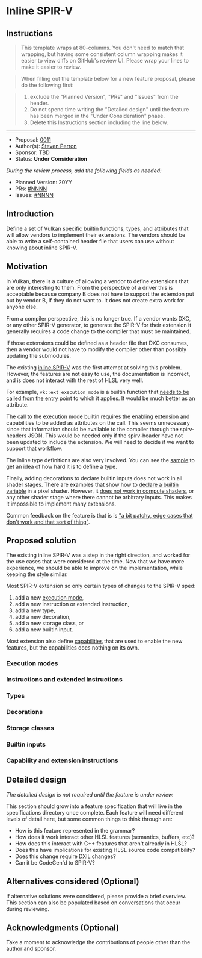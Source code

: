 <!-- {% raw %} -->

# Inline SPIR-V

## Instructions

> This template wraps at 80-columns. You don't need to match that wrapping, but
> having some consistent column wrapping makes it easier to view diffs on
> GitHub's review UI. Please wrap your lines to make it easier to review.

> When filling out the template below for a new feature proposal, please do the
> following first:

> 1. exclude the "Planned Version", "PRs" and "Issues" from the header.
> 2. Do not spend time writing the "Detailed design" until the feature has been
>    merged in the "Under Consideration" phase.
> 3. Delete this Instructions section including the line below.

---

* Proposal: [0011](0011-inline-spirv.md)
* Author(s): [Steven Perron](https://github.com/s-perron)
* Sponsor: TBD
* Status: **Under Consideration**

*During the review process, add the following fields as needed:*

* Planned Version: 20YY
* PRs: [#NNNN](https://github.com/microsoft/DirectXShaderCompiler/pull/NNNN)
* Issues:
  [#NNNN](https://github.com/microsoft/DirectXShaderCompiler/issues/NNNN)

## Introduction

Define a set of Vulkan specific builtin functions, types, and attributes that
will allow vendors to implement their extensions. The vendors should be able
to write a self-contained header file that users can use without
knowing about inline SPIR-V.

## Motivation

In Vulkan, there is a culture of allowing a vendor to define extensions that are
only interesting to them. From the perspective of a driver this is acceptable
because company B does not have to support the extension put out by vendor B, if
they do not want to. It does not create extra work for anyone else.

From a compiler perspective, this is no longer true. If a vendor wants DXC, 
or any other SPIR-V generator, to generate the SPIR-V for their extension it 
generally requires a code change to the compiler that must be maintained.

If those extensions could be defined as a header file that DXC consumes, then
a vendor would not have to modify the compiler other than possibly updating
the submodules.

The existing [inline SPIR-V](https://github.com/microsoft/DirectXShaderCompiler/wiki/GL_EXT_spirv_intrinsics-for-SPIR-V-code-gen)
was the first attempt at solving this problem. However, the features are 
not easy to use, the documentation is incorrect, and is does not interact with the rest of HLSL very well.

For example, `vk::ext_execution_mode` is a builtin function that [needs to be
called from the entry point](https://github.com/microsoft/DirectXShaderCompiler/blob/adc0363539ef423ca3f6e9d0211a665756b81080/tools/clang/test/CodeGenSPIRV/spv.intrinsicExecutionMode.hlsl#L13) to which it applies. It would be much better as an attribute.

The call to the execution mode builtin requires the enabling extension and
capabilities to be added as attributes on the call. This seems unnecessary 
since that information should be available to the compiler through the 
spirv-headers JSON. This would be needed only if the spirv-header have not
been updated to include the extension. We will need to decide if we want to
support that workflow.

The inline type definitions are also very involved. You can see the [sample](https://github.com/microsoft/DirectXShaderCompiler/blob/adc0363539ef423ca3f6e9d0211a665756b81080/tools/clang/test/CodeGenSPIRV/spv.intrinsicTypeInteger.hlsl) to get an idea of how hard it is to define a type.

Finally, adding decorations to declare builtin inputs does not work in all shader stages. There are examples that show how to [declare a builtin variable](https://github.com/microsoft/DirectXShaderCompiler/blob/adc0363539ef423ca3f6e9d0211a665756b81080/tools/clang/test/CodeGenSPIRV/spv.intrinsicDecorate.hlsl) in a pixel shader. However, it [does not work in compute shaders](https://github.com/microsoft/DirectXShaderCompiler/issues/4217), or any other shader stage where there cannot be arbitrary inputs. This makes it impossible to implement many extensions.

Common feedback on the feature is that is is ["a bit patchy, edge cases that don't work and that sort of thing"](https://github.com/microsoft/DirectXShaderCompiler/issues/5181#issuecomment-1537757720).

## Proposed solution

The existing inline SPIR-V was a step in the right direction, and worked for the use cases that were considered at the time. Now that we have more experience, we should be able to improve on the implementation, while keeping the style similar.

Most SPIR-V extension so only certain types of changes to the SPIR-V sped:

1. add a new [execution mode](https://registry.khronos.org/SPIR-V/specs/unified1/SPIRV.html#Execution_Mode),
1. add a new instruction or extended instruction,
1. add a new type,
1. add a new decoration,
1. add a new storage class, or
1. add a new builtin input.

Most extension also define [capabilities](https://registry.khronos.org/SPIR-V/specs/unified1/SPIRV.html#Capability) that are used to enable the new features, but the capabilities does nothing on its own.

### Execution modes
### Instructions and extended instructions
### Types
### Decorations
### Storage classes
### Builtin inputs
### Capability and extension instructions

## Detailed design

_The detailed design is not required until the feature is under review._

This section should grow into a feature specification that will live in the
specifications directory once complete. Each feature will need different levels
of detail here, but some common things to think through are:

* How is this feature represented in the grammar?
* How does it work interact other HLSL features (semantics, buffers, etc)?
* How does this interact with C++ features that aren't already in HLSL?
* Does this have implications for existing HLSL source code compatibility?
* Does this change require DXIL changes?
* Can it be CodeGen'd to SPIR-V?

## Alternatives considered (Optional)

If alternative solutions were considered, please provide a brief overview. This
section can also be populated based on conversations that occur during
reviewing.

## Acknowledgments (Optional)

Take a moment to acknowledge the contributions of people other than the author
and sponsor.

<!-- {% endraw %} -->
